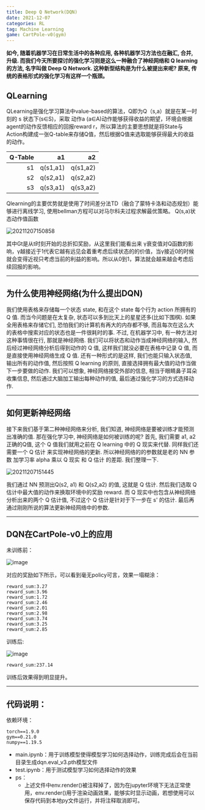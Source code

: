 ```yaml
---
title: Deep Q Network(DQN)
date: 2021-12-07
categories: RL
tag: Machine Learning
game: CartPole-v0(gym)
---
```

**如今, 随着机器学习在日常生活中的各种应用, 各种机器学习方法也在融汇, 合并, 升级. 而我们今天所要探讨的强化学习则是这么一种融合了神经网络和 Q learning 的方法, 名字叫做 Deep Q Network. 这种新型结构是为什么被提出来呢? 原来, 传统的表格形式的强化学习有这样一个瓶颈。**
<!--more-->
## QLearning
QLearning是强化学习算法中value-based的算法，Q即为Q（s,a）就是在某一时刻的 s 状态下(s∈S)，采取 动作a (a∈A)动作能够获得收益的期望，环境会根据agent的动作反馈相应的回报reward r，所以算法的主要思想就是将State与Action构建成一张Q-table来存储Q值，然后根据Q值来选取能够获得最大的收益的动作。

| Q-Table | a1 | a2 |
| ----: | ----: | ----: |
| s1 | q(s1,a1) | q(s1,a2) |
| s2 | q(s2,a1) | q(s2,a2) |
| s3 | q(s3,a1) | q(s3,a2) |

Qlearning的主要优势就是使用了时间差分法TD（融合了蒙特卡洛和动态规划）能够进行离线学习, 使用bellman方程可以对马尔科夫过程求解最优策略。
Q(s,a)状态动作值函数

![20211207150858](https://cdn.jsdelivr.net/gh/wxt406611016/cdn/image/20211207150858.png)

其中Gt是从t时刻开始的总折扣奖励，从这里我们能看出来 γ衰变值对Q函数的影响，γ越接近于1代表它越有远见会着重考虑后续状态的的价值，当γ接近0的时候就会变得近视只考虑当前的利益的影响。所以从0到1，算法就会越来越会考虑后续回报的影响。

---
## 为什么使用神经网络(为什么提出DQN)
我们使用表格来存储每一个状态 state, 和在这个 state 每个行为 action 所拥有的 Q 值. 而当今问题是在太复杂, 状态可以多到比天上的星星还多(比如下围棋). 如果全用表格来存储它们, 恐怕我们的计算机有再大的内存都不够, 而且每次在这么大的表格中搜索对应的状态也是一件很耗时的事. 不过, 在机器学习中, 有一种方法对这种事情很在行, 那就是神经网络. 我们可以将状态和动作当成神经网络的输入, 然后经过神经网络分析后得到动作的 Q 值, 这样我们就没必要在表格中记录 Q 值, 而是直接使用神经网络生成 Q 值. 还有一种形式的是这样, 我们也能只输入状态值, 输出所有的动作值, 然后按照 Q learning 的原则, 直接选择拥有最大值的动作当做下一步要做的动作. 我们可以想象, 神经网络接受外部的信息, 相当于眼睛鼻子耳朵收集信息, 然后通过大脑加工输出每种动作的值, 最后通过强化学习的方式选择动作.

---
## 如何更新神经网络
接下来我们基于第二种神经网络来分析, 我们知道, 神经网络是要被训练才能预测出准确的值. 那在强化学习中, 神经网络是如何被训练的呢? 首先, 我们需要 a1, a2 正确的Q值, 这个 Q 值我们就用之前在 Q learning 中的 Q 现实来代替. 同样我们还需要一个 Q 估计 来实现神经网络的更新. 所以神经网络的的参数就是老的 NN 参数 加学习率 alpha 乘以 Q 现实 和 Q 估计 的差距. 我们整理一下.

![20211207151445](https://cdn.jsdelivr.net/gh/wxt406611016/cdn/image/20211207151445.png)

我们通过 NN 预测出Q(s2, a1) 和 Q(s2,a2) 的值, 这就是 Q 估计. 然后我们选取 Q 估计中最大值的动作来换取环境中的奖励 reward. 而 Q 现实中也包含从神经网络分析出来的两个 Q 估计值, 不过这个 Q 估计是针对于下一步在 s' 的估计. 最后再通过刚刚所说的算法更新神经网络中的参数.

---
## DQN在CartPole-v0上的应用
未训练前：

![image](https://cdn.jsdelivr.net/gh/wxt406611016/cdn@master/vedio/20211208-202305.gif)

对应的奖励如下所示，可以看到毫无policy可言，效果一塌糊涂：
```
reward_sum:3.27
reward_sum:3.96
reward_sum:1.72
reward_sum:2.46
reward_sum:2.01
reward_sum:2.98
reward_sum:3.74
reward_sum:3.25
reward_sum:2.85
```

训练后:

![image](https://cdn.jsdelivr.net/gh/wxt406611016/cdn@master/vedio/20211208-204030.gif)

```
reward_sum:237.14
```
训练后效果得到明显提升。

---
## 代码说明：
依赖环境：
```
torch==1.9.0
gym==0.21.0
numpy==1.19.5
```
* main.ipynb：用于训练模型使得模型学习如何选择动作，训练完成后会在当前目录生成dqn.eval_v3.pth模型文件
* test.ipynb：用于测试模型学习如何选择动作的效果
* ps：
  * 上述文件中env.render()被注释掉了，因为在jupyter环境下无法正常使用，env.render()用于渲染动画效果，能够实时显示动画，若想使用可以保存代码到本地py文件运行，并将注释取消即可。

